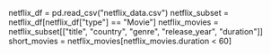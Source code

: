 
netflix_df = pd.read_csv("netflix_data.csv")
netflix_subset = netflix_df[netflix_df["type"] == "Movie"]
netflix_movies = netflix_subset[["title", "country", "genre", "release_year", "duration"]]
short_movies = netflix_movies[netflix_movies.duration < 60]

